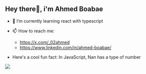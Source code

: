
## Hey there👋, i'm Ahmed Boabae
- 🌱 I’m currently learning react with typescript
-  📫 How to reach me:
   -  https://x.com/_02ahmed
   -  https://www.linkedin.com/in/ahmed-boabae/


-  Here's a cool fun fact: In JavaScript, Nan has a type of number

 ![](https://komarev.com/ghpvc/?username=02-ahmed&color=ff69b4)





<!--
**02-ahmed/02-ahmed** is a ✨ _special_ ✨ repository because its `README.md` (this file) appears on your GitHub profile.

Here are some ideas to get you started:

- 🔭 I’m currently working on ...

- 👯 I’m looking to collaborate on ...
- 🤔 I’m looking for help with ...
- 💬 Ask me about ...

- 😄 Pronouns: ...
- ⚡ Fun fact: ...
-->
